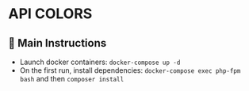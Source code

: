 # API COLORS

## 🚀 Main Instructions
- Launch docker containers: `docker-compose up -d`
- On the first run, install dependencies: `docker-compose exec php-fpm bash` and then `composer install`